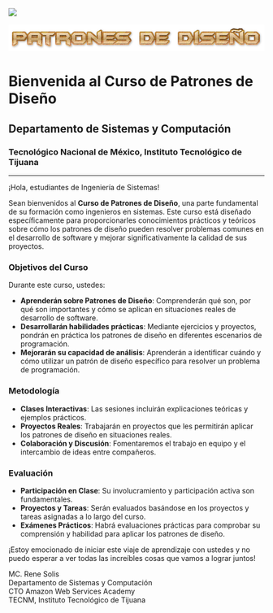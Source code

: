 
![](https://camo.githubusercontent.com/4d53e335b53232e8b2d2765813f8a483f0a2f1d00294dfbd423f161cb5ac1ab8/687474703a2f2f74656374696a75616e612e6564752e6d782f77702d636f6e74656e742f75706c6f6164732f323031342f31312f48656164696e672d496e672d73697374656d61732d32303438783637322e706e67)

![](images/pdd.png)


# Bienvenida al Curso de Patrones de Diseño

## Departamento de Sistemas y Computación
### Tecnológico Nacional de México, Instituto Tecnológico de Tijuana

---

¡Hola, estudiantes de Ingeniería de Sistemas!

Sean bienvenidos al **Curso de Patrones de Diseño**, una parte fundamental de su formación como ingenieros en sistemas. Este curso está diseñado específicamente para proporcionarles conocimientos prácticos y teóricos sobre cómo los patrones de diseño pueden resolver problemas comunes en el desarrollo de software y mejorar significativamente la calidad de sus proyectos.

### Objetivos del Curso

Durante este curso, ustedes:

- **Aprenderán sobre Patrones de Diseño**: Comprenderán qué son, por qué son importantes y cómo se aplican en situaciones reales de desarrollo de software.
- **Desarrollarán habilidades prácticas**: Mediante ejercicios y proyectos, pondrán en práctica los patrones de diseño en diferentes escenarios de programación.
- **Mejorarán su capacidad de análisis**: Aprenderán a identificar cuándo y cómo utilizar un patrón de diseño específico para resolver un problema de programación.

### Metodología

- **Clases Interactivas**: Las sesiones incluirán explicaciones teóricas y ejemplos prácticos.
- **Proyectos Reales**: Trabajarán en proyectos que les permitirán aplicar los patrones de diseño en situaciones reales.
- **Colaboración y Discusión**: Fomentaremos el trabajo en equipo y el intercambio de ideas entre compañeros.

### Evaluación

- **Participación en Clase**: Su involucramiento y participación activa son fundamentales.
- **Proyectos y Tareas**: Serán evaluados basándose en los proyectos y tareas asignadas a lo largo del curso.
- **Exámenes Prácticos**: Habrá evaluaciones prácticas para comprobar su comprensión y habilidad para aplicar los patrones de diseño.

¡Estoy emocionado de iniciar este viaje de aprendizaje con ustedes y no puedo esperar a ver todas las increíbles cosas que vamos a lograr juntos!

MC. Rene Solis
<br> Departamento de Sistemas y Computación
<br> CTO Amazon Web Services Academy
<br> TECNM, Instituto Tecnológico de Tijuana


